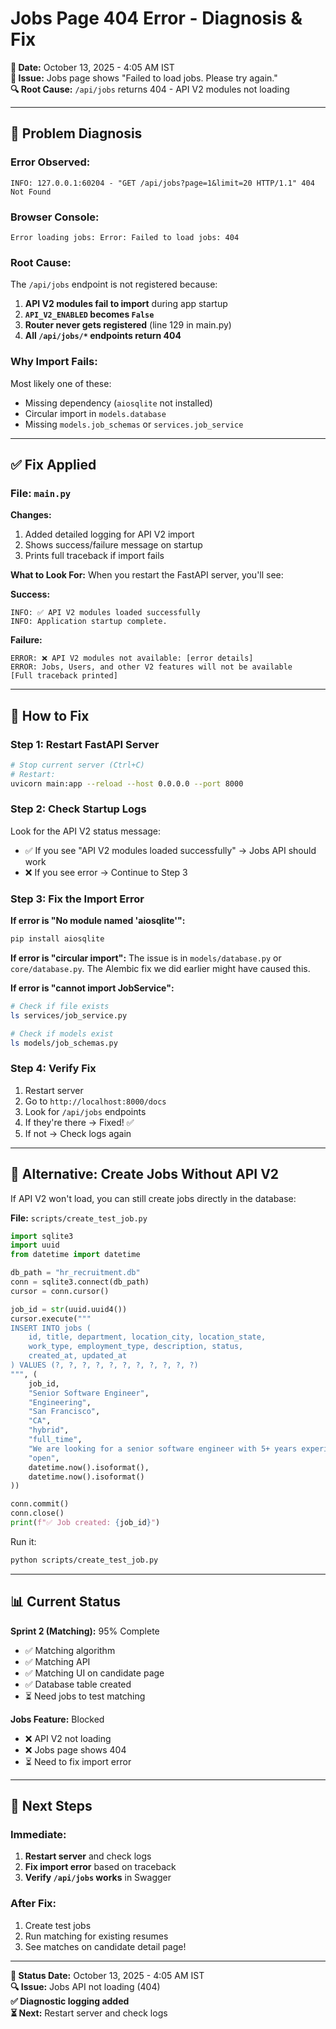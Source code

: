 # Jobs Page 404 Error - Diagnosis & Fix
**📅 Date:** October 13, 2025 - 4:05 AM IST  
**🎯 Issue:** Jobs page shows "Failed to load jobs. Please try again."  
**🔍 Root Cause:** `/api/jobs` returns 404 - API V2 modules not loading

---

## 🐛 Problem Diagnosis

### Error Observed:
```
INFO: 127.0.0.1:60204 - "GET /api/jobs?page=1&limit=20 HTTP/1.1" 404 Not Found
```

### Browser Console:
```
Error loading jobs: Error: Failed to load jobs: 404
```

### Root Cause:
The `/api/jobs` endpoint is not registered because:
1. **API V2 modules fail to import** during app startup
2. **`API_V2_ENABLED` becomes `False`**
3. **Router never gets registered** (line 129 in main.py)
4. **All `/api/jobs/*` endpoints return 404**

### Why Import Fails:
Most likely one of these:
- Missing dependency (`aiosqlite` not installed)
- Circular import in `models.database`
- Missing `models.job_schemas` or `services.job_service`

---

## ✅ Fix Applied

### File: `main.py`

**Changes:**
1. Added detailed logging for API V2 import
2. Shows success/failure message on startup
3. Prints full traceback if import fails

**What to Look For:**
When you restart the FastAPI server, you'll see:

**Success:**
```
INFO: ✅ API V2 modules loaded successfully
INFO: Application startup complete.
```

**Failure:**
```
ERROR: ❌ API V2 modules not available: [error details]
ERROR: Jobs, Users, and other V2 features will not be available
[Full traceback printed]
```

---

## 🚀 How to Fix

### Step 1: Restart FastAPI Server
```bash
# Stop current server (Ctrl+C)
# Restart:
uvicorn main:app --reload --host 0.0.0.0 --port 8000
```

### Step 2: Check Startup Logs
Look for the API V2 status message:
- ✅ If you see "API V2 modules loaded successfully" → Jobs API should work
- ❌ If you see error → Continue to Step 3

### Step 3: Fix the Import Error

**If error is "No module named 'aiosqlite'":**
```bash
pip install aiosqlite
```

**If error is "circular import":**
The issue is in `models/database.py` or `core/database.py`. The Alembic fix we did earlier might have caused this.

**If error is "cannot import JobService":**
```bash
# Check if file exists
ls services/job_service.py

# Check if models exist
ls models/job_schemas.py
```

### Step 4: Verify Fix
1. Restart server
2. Go to `http://localhost:8000/docs`
3. Look for `/api/jobs` endpoints
4. If they're there → Fixed! ✅
5. If not → Check logs again

---

## 🔧 Alternative: Create Jobs Without API V2

If API V2 won't load, you can still create jobs directly in the database:

**File:** `scripts/create_test_job.py`
```python
import sqlite3
import uuid
from datetime import datetime

db_path = "hr_recruitment.db"
conn = sqlite3.connect(db_path)
cursor = conn.cursor()

job_id = str(uuid.uuid4())
cursor.execute("""
INSERT INTO jobs (
    id, title, department, location_city, location_state,
    work_type, employment_type, description, status,
    created_at, updated_at
) VALUES (?, ?, ?, ?, ?, ?, ?, ?, ?, ?, ?)
""", (
    job_id,
    "Senior Software Engineer",
    "Engineering",
    "San Francisco",
    "CA",
    "hybrid",
    "full_time",
    "We are looking for a senior software engineer with 5+ years experience...",
    "open",
    datetime.now().isoformat(),
    datetime.now().isoformat()
))

conn.commit()
conn.close()
print(f"✅ Job created: {job_id}")
```

Run it:
```bash
python scripts/create_test_job.py
```

---

## 📊 Current Status

**Sprint 2 (Matching):** 95% Complete
- ✅ Matching algorithm
- ✅ Matching API
- ✅ Matching UI on candidate page
- ✅ Database table created
- ⏳ Need jobs to test matching

**Jobs Feature:** Blocked
- ❌ API V2 not loading
- ❌ Jobs page shows 404
- ⏳ Need to fix import error

---

## 🎯 Next Steps

### Immediate:
1. **Restart server** and check logs
2. **Fix import error** based on traceback
3. **Verify `/api/jobs` works** in Swagger

### After Fix:
1. Create test jobs
2. Run matching for existing resumes
3. See matches on candidate detail page!

---

**📅 Status Date:** October 13, 2025 - 4:05 AM IST  
**🔍 Issue:** Jobs API not loading (404)  
**✅ Diagnostic logging added**  
**⏳ Next:** Restart server and check logs

